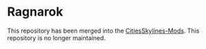 # Ragnarok
This repository has been merged into the [CitiesSkylines-Mods](https://github.com/SexyFishHorse/CitiesSkylines-Mods). This repository is no longer maintained.
